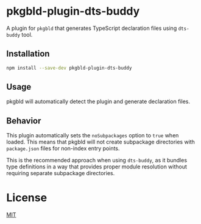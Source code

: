 # pkgbld-plugin-dts-buddy

A plugin for `pkgbld` that generates TypeScript declaration files using `dts-buddy` tool.

## Installation

```sh
npm install --save-dev pkgbld-plugin-dts-buddy
```

## Usage

pkgbld will automatically detect the plugin and generate declaration files.

## Behavior

This plugin automatically sets the `noSubpackages` option to `true` when loaded. This means that pkgbld will not create subpackage directories with `package.json` files for non-index entry points.

This is the recommended approach when using `dts-buddy`, as it bundles type definitions in a way that provides proper module resolution without requiring separate subpackage directories.

# License

[MIT](https://github.com/kshutkin/package-build/blob/main/LICENSE)
